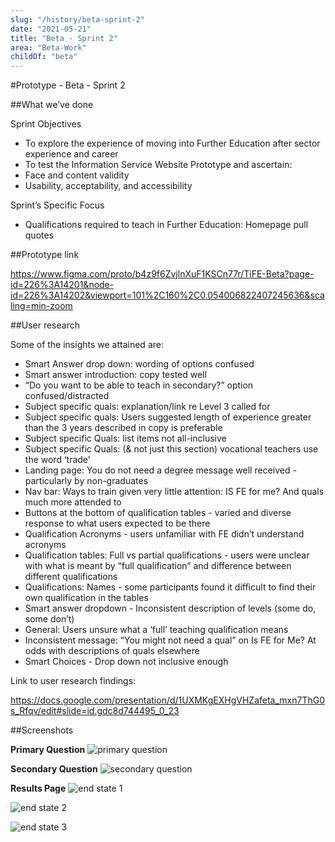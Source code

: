 ```yaml
---
slug: "/history/beta-sprint-2"
date: "2021-05-21"
title: "Beta - Sprint 2"
area: "Beta-Work"
childOf: "beta"
---
```


#Prototype - Beta - Sprint 2

##What we’ve done

Sprint Objectives

- To explore the experience of moving into Further Education after sector experience and career
- To test the Information Service Website Prototype and ascertain:
- Face and content validity
- Usability, acceptability, and accessibility

Sprint’s Specific Focus

- Qualifications required to teach in Further Education: Homepage pull quotes

##Prototype link

https://www.figma.com/proto/b4z9f6ZvjlnXuF1KSCn77r/TiFE-Beta?page-id=226%3A14201&node-id=226%3A14202&viewport=101%2C160%2C0.054006822407245636&scaling=min-zoom

##User research

Some of the insights we attained are:

- Smart Answer drop down: wording of options confused
- Smart answer introduction: copy tested well
- “Do you want to be able to teach in secondary?” option confused/distracted
- Subject specific quals: explanation/link re Level 3 called for
- Subject specific quals: Users suggested length of experience greater than the 3 years described in copy is preferable
- Subject specific Quals: list items not all-inclusive
- Subject specific Quals: (& not just this section) vocational teachers use the word ‘trade’
- Landing page: You do not need a degree message well received - particularly by non-graduates
- Nav bar: Ways to train given very little attention: IS FE for me? And quals much more attended to
- Buttons at the bottom of qualification tables - varied and diverse response to what users expected to be there
- Qualification Acronyms - users unfamiliar with FE didn’t understand acronyms
- Qualification tables: Full vs partial qualifications - users were unclear with what is meant by “full qualification” and difference between different qualifications
- Qualifications: Names - some participants found it difficult to find their own qualification in the tables
- Smart answer dropdown - Inconsistent description of levels (some do, some don’t)
- General: Users unsure what a ‘full’ teaching qualification means
- Inconsistent message: “You might not need a qual” on Is FE for Me? At odds with descriptions of quals elsewhere
- Smart Choices - Drop down not inclusive enough

Link to user research findings:

https://docs.google.com/presentation/d/1UXMKgEXHgVHZafeta_mxn7ThG0s_Rfqv/edit#slide=id.gdc8d744495_0_23

##Screenshots

**Primary Question**
![primary question](/images/beta-sprint-2/Smart-Answers-1.png)


**Secondary Question**
![secondary question](/images/beta-sprint-2/Smart-Answers-2.png)

**Results Page**
![end state 1](/images/beta-sprint-2/Smart-Answers-3.png)

![end state 2](/images/beta-sprint-2/Smart-Answers-4.png)

![end state 3](/images/beta-sprint-2/Smart-Answers-5.png)
